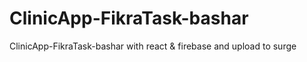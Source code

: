 # ClinicApp-FikraTask-bashar
ClinicApp-FikraTask-bashar with react &amp; firebase and upload to surge
